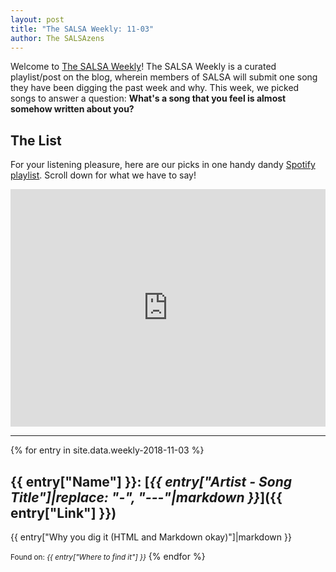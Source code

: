 ```yaml
---
layout: post
title: "The SALSA Weekly: 11-03"
author: The SALSAzens
---
```


Welcome to [The SALSA Weekly](/weekly)! The SALSA Weekly is a curated playlist/post on the blog, wherein members of SALSA will submit one song they have been digging the past week and why. This week, we picked songs to answer a question: **What's a song that you feel is almost somehow written about you?**

<style>
iframe { margin: 0 auto; display: block; width: 100%; }
</style>

## The List

For your listening pleasure, here are our picks in one handy dandy [Spotify
playlist](https://open.spotify.com/user/drabmakyo/playlist/21eHZ3EONSwFCLT0vzqtGg). Scroll down for what we have to say!

<iframe
src="https://open.spotify.com/embed/user/drabmakyo/playlist/21eHZ3EONSwFCLT0vzqtGg" width="300" height="380" frameborder="0" allowtransparency="true"></iframe>

-----

{% for entry in site.data.weekly-2018-11-03 %}
## {{ entry["Name"] }}: [*{{ entry["Artist - Song Title"]|replace: "-", "---"|markdown }}*]({{ entry["Link"] }})

{{ entry["Why you dig it (HTML and Markdown okay)"]|markdown }}

<small>Found on: <em>{{ entry["Where to find it"] }}</em></small>
{% endfor %}
